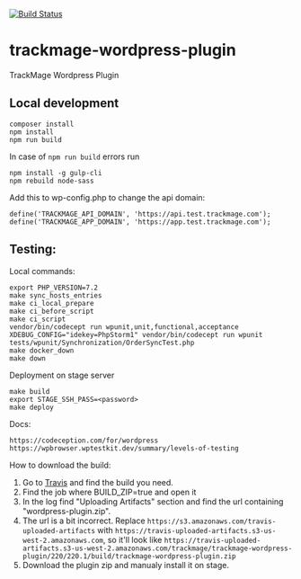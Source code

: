 [![Build Status](https://travis-ci.org/trackmage/trackmage-wordpress-plugin.svg?branch=master)](https://travis-ci.org/trackmage/trackmage-wordpress-plugin)

# trackmage-wordpress-plugin
TrackMage Wordpress Plugin


## Local development
```
composer install
npm install
npm run build
```
In case of `npm run build` errors run
```
npm install -g gulp-cli
npm rebuild node-sass
```

Add this to wp-config.php to change the api domain:
```
define('TRACKMAGE_API_DOMAIN', 'https://api.test.trackmage.com');
define('TRACKMAGE_APP_DOMAIN', 'https://app.test.trackmage.com');
```

## Testing:

Local commands:
```
export PHP_VERSION=7.2
make sync_hosts_entries
make ci_local_prepare
make ci_before_script
make ci_script
vendor/bin/codecept run wpunit,unit,functional,acceptance
XDEBUG_CONFIG="idekey=PhpStorm1" vendor/bin/codecept run wpunit tests/wpunit/Synchronization/OrderSyncTest.php 
make docker_down
make down
```

Deployment on stage server
```
make build
export STAGE_SSH_PASS=<password>
make deploy
```

Docs:
```
https://codeception.com/for/wordpress
https://wpbrowser.wptestkit.dev/summary/levels-of-testing
```

How to download the build:

1. Go to [Travis](https://travis-ci.org/trackmage/trackmage-wordpress-plugin) and find the build you need.
2. Find the job where BUILD_ZIP=true and open it
3. In the log find "Uploading Artifacts" section and find the url containing "wordpress-plugin.zip".
4. The url is a bit incorrect. Replace `https://s3.amazonaws.com/travis-uploaded-artifacts` with `https://travis-uploaded-artifacts.s3-us-west-2.amazonaws.com`, so it'll look like `https://travis-uploaded-artifacts.s3-us-west-2.amazonaws.com/trackmage/trackmage-wordpress-plugin/220/220.1/build/trackmage-wordpress-plugin.zip`
5. Download the plugin zip and manualy install it on stage.
